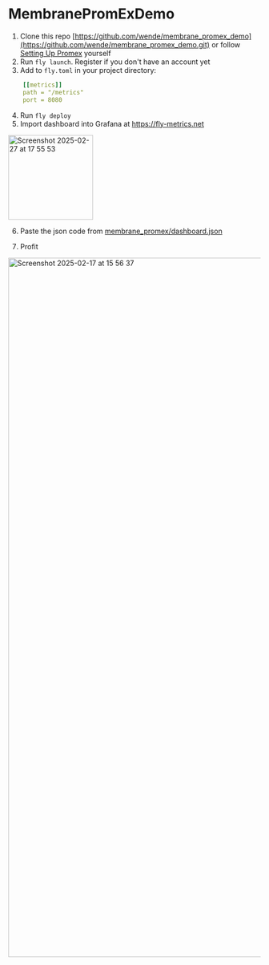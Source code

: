 # MembranePromExDemo

1. Clone this repo [https://github.com/wende/membrane_promex_demo](https://github.com/wende/membrane_promex_demo.git) or follow [Setting Up Promex](https://hexdocs.pm/prom_ex/readme.html#setting-up-promex) yourself 
2. Run `fly launch`. Register if you don't have an account yet
3. Add to `fly.toml` in your project directory:   
```yaml
    [[metrics]]
    path = "/metrics"
    port = 8080  
```

4. Run `fly deploy`
5. Import dashboard into Grafana at https://fly-metrics.net 
<img width="169" alt="Screenshot 2025-02-27 at 17 55 53" src="https://github.com/user-attachments/assets/4729a68a-1bef-478f-9a42-bcbf8d954c07" />

6. Paste the json code from [membrane_promex/dashboard.json](https://github.com/membraneframework/membrane_promex/blob/master/dashboard.json) 

7. Profit
<img width="1396" alt="Screenshot 2025-02-17 at 15 56 37" src="https://github.com/user-attachments/assets/d942662f-9356-4410-bbc6-c5f48752d4c8" />
